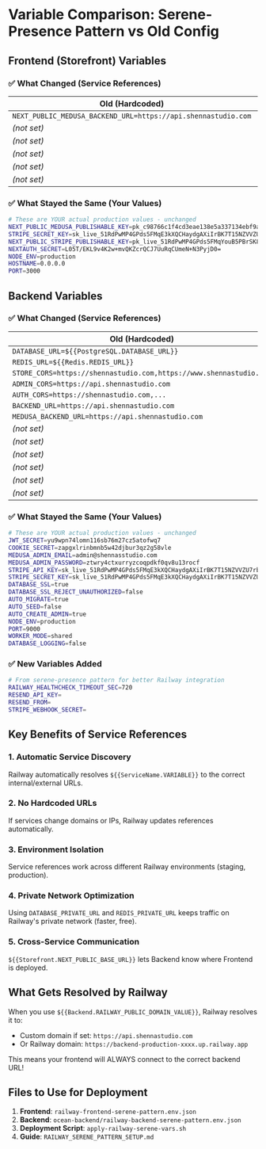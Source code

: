 # Variable Comparison: Serene-Presence Pattern vs Old Config

## Frontend (Storefront) Variables

### ✅ What Changed (Service References)

| Old (Hardcoded) | New (Service References) |
|----------------|--------------------------|
| `NEXT_PUBLIC_MEDUSA_BACKEND_URL=https://api.shennastudio.com` | `NEXT_PUBLIC_MEDUSA_BACKEND_URL=${{Backend.RAILWAY_PUBLIC_DOMAIN_VALUE}}` |
| *(not set)* | `NEXT_PUBLIC_BASE_URL=https://${{RAILWAY_PUBLIC_DOMAIN}}` |
| *(not set)* | `NEXT_PUBLIC_SEARCH_ENDPOINT=https://${{MeiliSearch.MEILI_PUBLIC_URL}}` |
| *(not set)* | `NEXT_PUBLIC_MINIO_ENDPOINT=${{Bucket.MINIO_PUBLIC_HOST}}` |
| *(not set)* | `MEILISEARCH_API_KEY=${{MeiliSearch.MEILI_MASTER_KEY}}` |
| *(not set)* | `NEXT_PUBLIC_INDEX_NAME=products` |

### ✅ What Stayed the Same (Your Values)

```bash
# These are YOUR actual production values - unchanged
NEXT_PUBLIC_MEDUSA_PUBLISHABLE_KEY=pk_c98766c1f4cd3eae138e5a337134ebf9a88f073220ec26d55dfab65f1b0d25c1
STRIPE_SECRET_KEY=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
NEXT_PUBLIC_STRIPE_PUBLISHABLE_KEY=pk_live_51RdPwMP4GPds5FMqYouB5PBrSK8udOL1PcTXM6J4rGqIKnA75jTTBOGqkMGKIDRnqOSxIK4BakHFUFXK9Bd0TTGB00VoS4YZTX
NEXTAUTH_SECRET=L05T/EKL9v4K2w+mvQKZcrQCJ7UuRqCUmeN+N3PyjD0=
NODE_ENV=production
HOSTNAME=0.0.0.0
PORT=3000
```

## Backend Variables

### ✅ What Changed (Service References)

| Old (Hardcoded) | New (Service References) |
|----------------|--------------------------|
| `DATABASE_URL=${{PostgreSQL.DATABASE_URL}}` | `DATABASE_URL=${{Postgres.DATABASE_PRIVATE_URL}}` |
| `REDIS_URL=${{Redis.REDIS_URL}}` | `REDIS_URL=${{Redis.REDIS_PRIVATE_URL}}?family=0` |
| `STORE_CORS=https://shennastudio.com,https://www.shennastudio.com` | `STORE_CORS=${{Storefront.NEXT_PUBLIC_BASE_URL}}` |
| `ADMIN_CORS=https://api.shennastudio.com` | `ADMIN_CORS=https://${{RAILWAY_PUBLIC_DOMAIN}},https://${{RAILWAY_PRIVATE_DOMAIN}}` |
| `AUTH_CORS=https://shennastudio.com,...` | `AUTH_CORS=https://${{RAILWAY_PUBLIC_DOMAIN}},https://${{RAILWAY_PRIVATE_DOMAIN}}` |
| `BACKEND_URL=https://api.shennastudio.com` | `BACKEND_URL=https://${{RAILWAY_PUBLIC_DOMAIN}}` |
| `MEDUSA_BACKEND_URL=https://api.shennastudio.com` | `MEDUSA_BACKEND_URL=https://${{RAILWAY_PUBLIC_DOMAIN}}` |
| *(not set)* | `RAILWAY_PUBLIC_DOMAIN_VALUE=https://${{RAILWAY_PUBLIC_DOMAIN}}` |
| *(not set)* | `MEILISEARCH_HOST=https://${{MeiliSearch.MEILI_PUBLIC_URL}}` |
| *(not set)* | `MEILISEARCH_MASTER_KEY=${{MeiliSearch.MEILI_MASTER_KEY}}` |
| *(not set)* | `MINIO_ENDPOINT=${{Bucket.MINIO_PUBLIC_HOST}}` |
| *(not set)* | `MINIO_ACCESS_KEY=${{Bucket.MINIO_ROOT_USER}}` |
| *(not set)* | `MINIO_SECRET_KEY=${{Bucket.MINIO_ROOT_PASSWORD}}` |

### ✅ What Stayed the Same (Your Values)

```bash
# These are YOUR actual production values - unchanged
JWT_SECRET=yu9wpn74lomn116sb76m27cz5atofwq7
COOKIE_SECRET=zapgxlrinbmnb5w42djbur3qz2g58vle
MEDUSA_ADMIN_EMAIL=admin@shennasstudio.com
MEDUSA_ADMIN_PASSWORD=ztwry4ctxurryzcoqpdkf0qv8u13rocf
STRIPE_API_KEY=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
STRIPE_SECRET_KEY=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
DATABASE_SSL=true
DATABASE_SSL_REJECT_UNAUTHORIZED=false
AUTO_MIGRATE=true
AUTO_SEED=false
AUTO_CREATE_ADMIN=true
NODE_ENV=production
PORT=9000
WORKER_MODE=shared
DATABASE_LOGGING=false
```

### ✅ New Variables Added

```bash
# From serene-presence pattern for better Railway integration
RAILWAY_HEALTHCHECK_TIMEOUT_SEC=720
RESEND_API_KEY=
RESEND_FROM=
STRIPE_WEBHOOK_SECRET=
```

## Key Benefits of Service References

### 1. **Automatic Service Discovery**
Railway automatically resolves `${{ServiceName.VARIABLE}}` to the correct internal/external URLs.

### 2. **No Hardcoded URLs**
If services change domains or IPs, Railway updates references automatically.

### 3. **Environment Isolation**
Service references work across different Railway environments (staging, production).

### 4. **Private Network Optimization**
Using `DATABASE_PRIVATE_URL` and `REDIS_PRIVATE_URL` keeps traffic on Railway's private network (faster, free).

### 5. **Cross-Service Communication**
`${{Storefront.NEXT_PUBLIC_BASE_URL}}` lets Backend know where Frontend is deployed.

## What Gets Resolved by Railway

When you use `${{Backend.RAILWAY_PUBLIC_DOMAIN_VALUE}}`, Railway resolves it to:
- Custom domain if set: `https://api.shennastudio.com`
- Or Railway domain: `https://backend-production-xxxx.up.railway.app`

This means your frontend will ALWAYS connect to the correct backend URL!

## Files to Use for Deployment

1. **Frontend**: `railway-frontend-serene-pattern.env.json`
2. **Backend**: `ocean-backend/railway-backend-serene-pattern.env.json`
3. **Deployment Script**: `apply-railway-serene-vars.sh`
4. **Guide**: `RAILWAY_SERENE_PATTERN_SETUP.md`
